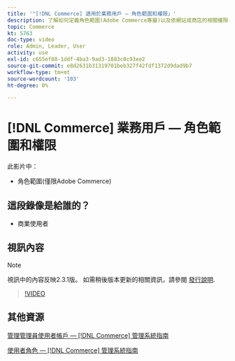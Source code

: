 ```yaml
---
title: '"[!DNL Commerce] 適用於業務用戶 — 角色範圍和權限」'
description: 了解如何定義角色範圍(Adobe Commerce專屬)以及依網站或商店的相關權限。
topic: Commerce
kt: 5763
doc-type: video
role: Admin, Leader, User
activity: use
exl-id: c655ef88-1ddf-4ba3-9ad3-1883c0c93ee2
source-git-commit: e8d2631b31319701beb327f42fdf1372d9dad9b7
workflow-type: tm+mt
source-wordcount: '103'
ht-degree: 0%

---
```


# [!DNL Commerce] 業務用戶 — 角色範圍和權限

此影片中：

- 角色範圍(僅限Adobe Commerce)

## 這段錄像是給誰的？

- 商業使用者

## 視訊內容

>[!NOTE]
>
>視訊中的內容反映2.3.1版。 如需稍後版本更新的相關資訊，請參閱 [發行說明](https://experienceleague.adobe.com/docs/commerce-operations/release/notes/overview.html).

>[!VIDEO](https://video.tv.adobe.com/v/35948?quality=12&learn=on)

## 其他資源

[管理管理員使用者帳戶 —  [!DNL Commerce] 管理系統指南](https://experienceleague.adobe.com/docs/commerce-admin/systems/user-accounts/permissions-users-all.html)

[使用者角色 —  [!DNL Commerce] 管理系統指南](https://experienceleague.adobe.com/docs/commerce-admin/systems/user-accounts/permissions-user-roles.html)
